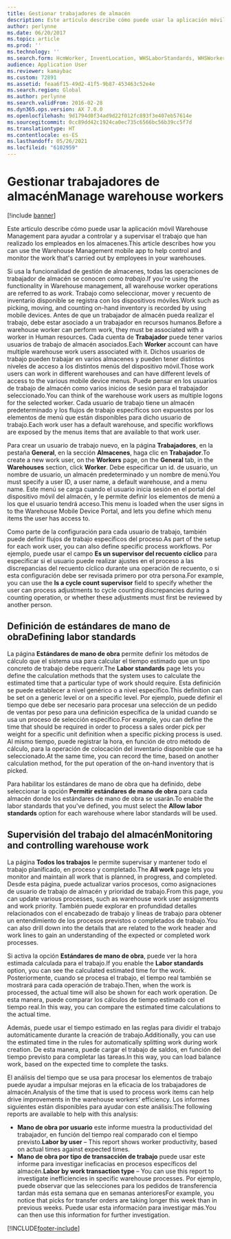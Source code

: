 ```yaml
---
title: Gestionar trabajadores de almacén
description: Este artículo describe cómo puede usar la aplicación móvil Warehouse Management para ayudar a controlar y a supervisar el trabajo que han realizado los empleados en los almacenes.
author: perlynne
ms.date: 06/20/2017
ms.topic: article
ms.prod: ''
ms.technology: ''
ms.search.form: HcmWorker, InventLocation, WHSLaborStandards, WHSWorker, WHSWorkTable, WHSWorkTableListPage, WHSResetUserPassword
audience: Application User
ms.reviewer: kamaybac
ms.custom: 72891
ms.assetid: feaa6f15-49d2-41f5-9b87-453463c52e4e
ms.search.region: Global
ms.author: perlynne
ms.search.validFrom: 2016-02-28
ms.dyn365.ops.version: AX 7.0.0
ms.openlocfilehash: 9d1794d0f34ad9d22f012fc893f3e407eb57614e
ms.sourcegitcommit: 0cc89dd42c1924ca0ec735c6566bc56b39cc5f7d
ms.translationtype: HT
ms.contentlocale: es-ES
ms.lasthandoff: 05/26/2021
ms.locfileid: "6102959"
---
```

# <a name="manage-warehouse-workers"></a><span data-ttu-id="43792-103">Gestionar trabajadores de almacén</span><span class="sxs-lookup"><span data-stu-id="43792-103">Manage warehouse workers</span></span>

[!include [banner](../includes/banner.md)]

<span data-ttu-id="43792-104">Este artículo describe cómo puede usar la aplicación móvil Warehouse Management para ayudar a controlar y a supervisar el trabajo que han realizado los empleados en los almacenes.</span><span class="sxs-lookup"><span data-stu-id="43792-104">This article describes how you can use the Warehouse Management mobile app to help control and monitor the work that's carried out by employees in your warehouses.</span></span>

<span data-ttu-id="43792-105">Si usa la funcionalidad de gestión de almacenes, todas las operaciones de trabajador de almacén se conocen como *trabajo*.</span><span class="sxs-lookup"><span data-stu-id="43792-105">If you're using the functionality in Warehouse management, all warehouse worker operations are referred to as *work*.</span></span> <span data-ttu-id="43792-106">Trabajo como seleccionar, mover y recuento de inventario disponible se registra con los dispositivos móviles.</span><span class="sxs-lookup"><span data-stu-id="43792-106">Work such as picking, moving, and counting on-hand inventory is recorded by using mobile devices.</span></span> <span data-ttu-id="43792-107">Antes de que un trabajador de almacén pueda realizar el trabajo, debe estar asociado a un trabajador en recursos humanos.</span><span class="sxs-lookup"><span data-stu-id="43792-107">Before a warehouse worker can perform work, they must be associated with a worker in Human resources.</span></span> <span data-ttu-id="43792-108">Cada cuenta de **Trabajador** puede tener varios usuarios de trabajo de almacén asociados.</span><span class="sxs-lookup"><span data-stu-id="43792-108">Each **Worker** account can have multiple warehouse work users associated with it.</span></span> <span data-ttu-id="43792-109">Dichos usuarios de trabajo pueden trabajar en varios almacenes y pueden tener distintos niveles de acceso a los distintos menús del dispositivo móvil.</span><span class="sxs-lookup"><span data-stu-id="43792-109">Those work users can work in different warehouses and can have different levels of access to the various mobile device menus.</span></span> <span data-ttu-id="43792-110">Puede pensar en los usuarios de trabajo de almacén como varios inicios de sesión para el trabajador seleccionado.</span><span class="sxs-lookup"><span data-stu-id="43792-110">You can think of the warehouse work users as multiple logons for the selected worker.</span></span> <span data-ttu-id="43792-111">Cada usuario de trabajo tiene un almacén predeterminado y los flujos de trabajo específicos son expuestos por los elementos de menú que están disponibles para dicho usuario de trabajo.</span><span class="sxs-lookup"><span data-stu-id="43792-111">Each work user has a default warehouse, and specific workflows are exposed by the menus items that are available to that work user.</span></span> 

<span data-ttu-id="43792-112">Para crear un usuario de trabajo nuevo, en la página **Trabajadores**, en la pestaña **General**, en la sección **Almacenes**, haga clic en **Trabajador**.</span><span class="sxs-lookup"><span data-stu-id="43792-112">To create a new work user, on the **Workers** page, on the **General** tab, in the **Warehouses** section, click **Worker**.</span></span> <span data-ttu-id="43792-113">Debe especificar un id. de usuario, un nombre de usuario, un almacén predeterminado y un nombre de menú.</span><span class="sxs-lookup"><span data-stu-id="43792-113">You must specify a user ID, a user name, a default warehouse, and a menu name.</span></span> <span data-ttu-id="43792-114">Este menú se carga cuando el usuario inicia sesión en el portal del dispositivo móvil del almacén, y le permite definir los elementos de menú a los que el usuario tendrá acceso.</span><span class="sxs-lookup"><span data-stu-id="43792-114">This menu is loaded when the user signs in to the Warehouse Mobile Device Portal, and lets you define which menu items the user has access to.</span></span> 

<span data-ttu-id="43792-115">Como parte de la configuración para cada usuario de trabajo, también puede definir flujos de trabajo específicos del proceso.</span><span class="sxs-lookup"><span data-stu-id="43792-115">As part of the setup for each work user, you can also define specific process workflows.</span></span> <span data-ttu-id="43792-116">Por ejemplo, puede usar el campo **Es un supervisor del recuento cíclico** para especificar si el usuario puede realizar ajustes en el proceso a las discrepancias del recuento cíclico durante una operación de recuento, o si esta configuración debe ser revisada primero por otra persona.</span><span class="sxs-lookup"><span data-stu-id="43792-116">For example, you can use the **Is a cycle count supervisor** field to specify whether the user can process adjustments to cycle counting discrepancies during a counting operation, or whether these adjustments must first be reviewed by another person.</span></span>

## <a name="defining-labor-standards"></a><span data-ttu-id="43792-117">Definición de estándares de mano de obra</span><span class="sxs-lookup"><span data-stu-id="43792-117">Defining labor standards</span></span>
<span data-ttu-id="43792-118">La página **Estándares de mano de obra** permite definir los métodos de cálculo que el sistema usa para calcular el tiempo estimado que un tipo concreto de trabajo debe requerir.</span><span class="sxs-lookup"><span data-stu-id="43792-118">The **Labor standards** page lets you define the calculation methods that the system uses to calculate the estimated time that a particular type of work should require.</span></span> <span data-ttu-id="43792-119">Esta definición se puede establecer a nivel genérico o a nivel específico.</span><span class="sxs-lookup"><span data-stu-id="43792-119">This definition can be set on a generic level or on a specific level.</span></span> <span data-ttu-id="43792-120">Por ejemplo, puede definir el tiempo que debe ser necesario para procesar una selección de un pedido de ventas por peso para una definición específica de la unidad cuando se usa un proceso de selección específico.</span><span class="sxs-lookup"><span data-stu-id="43792-120">For example, you can define the time that should be required in order to process a sales order pick per weight for a specific unit definition when a specific picking process is used.</span></span> <span data-ttu-id="43792-121">Al mismo tiempo, puede registrar la hora, en función de otro método de cálculo, para la operación de colocación del inventario disponible que se ha seleccionado.</span><span class="sxs-lookup"><span data-stu-id="43792-121">At the same time, you can record the time, based on another calculation method, for the put operation of the on-hand inventory that is picked.</span></span> 

<span data-ttu-id="43792-122">Para habilitar los estándares de mano de obra que ha definido, debe seleccionar la opción **Permitir estándares de mano de obra** para cada almacén donde los estándares de mano de obra se usarán.</span><span class="sxs-lookup"><span data-stu-id="43792-122">To enable the labor standards that you've defined, you must select the **Allow labor standards** option for each warehouse where labor standards will be used.</span></span>

## <a name="monitoring-and-controlling-warehouse-work"></a><span data-ttu-id="43792-123">Supervisión del trabajo del almacén</span><span class="sxs-lookup"><span data-stu-id="43792-123">Monitoring and controlling warehouse work</span></span>
<span data-ttu-id="43792-124">La página **Todos los trabajos** le permite supervisar y mantener todo el trabajo planificado, en proceso y completado.</span><span class="sxs-lookup"><span data-stu-id="43792-124">The **All work** page lets you monitor and maintain all work that is planned, in progress, and completed.</span></span> <span data-ttu-id="43792-125">Desde esta página, puede actualizar varios procesos, como asignaciones de usuario de trabajo de almacén y prioridad de trabajo.</span><span class="sxs-lookup"><span data-stu-id="43792-125">From this page, you can update various processes, such as warehouse work user assignments and work priority.</span></span> <span data-ttu-id="43792-126">También puede explorar en profundidad detalles relacionados con el encabezado de trabajo y líneas de trabajo para obtener un entendimiento de los procesos previstos o completados de trabajo.</span><span class="sxs-lookup"><span data-stu-id="43792-126">You can also drill down into the details that are related to the work header and work lines to gain an understanding of the expected or completed work processes.</span></span> 

<span data-ttu-id="43792-127">Si activa la opción **Estándares de mano de obra**, puede ver la hora estimada calculada para el trabajo.</span><span class="sxs-lookup"><span data-stu-id="43792-127">If you enable the **Labor standards** option, you can see the calculated estimated time for the work.</span></span> <span data-ttu-id="43792-128">Posteriormente, cuando se procesa el trabajo, el tiempo real también se mostrará para cada operación de trabajo.</span><span class="sxs-lookup"><span data-stu-id="43792-128">Then, when the work is processed, the actual time will also be shown for each work operation.</span></span> <span data-ttu-id="43792-129">De esta manera, puede comparar los cálculos de tiempo estimado con el tiempo real.</span><span class="sxs-lookup"><span data-stu-id="43792-129">In this way, you can compare the estimated time calculations to the actual time.</span></span> 

<span data-ttu-id="43792-130">Además, puede usar el tiempo estimado en las reglas para dividir el trabajo automáticamente durante la creación de trabajo.</span><span class="sxs-lookup"><span data-stu-id="43792-130">Additionally, you can use the estimated time in the rules for automatically splitting work during work creation.</span></span> <span data-ttu-id="43792-131">De esta manera, puede cargar el trabajo de saldos, en función del tiempo previsto para completar las tareas.</span><span class="sxs-lookup"><span data-stu-id="43792-131">In this way, you can load balance work, based on the expected time to complete the tasks.</span></span> 

<span data-ttu-id="43792-132">El análisis del tiempo que se usa para procesar los elementos de trabajo puede ayudar a impulsar mejoras en la eficacia de los trabajadores de almacén.</span><span class="sxs-lookup"><span data-stu-id="43792-132">Analysis of the time that is used to process work items can help drive improvements in the warehouse workers’ efficiency.</span></span> <span data-ttu-id="43792-133">Los informes siguientes están disponibles para ayudar con este análisis:</span><span class="sxs-lookup"><span data-stu-id="43792-133">The following reports are available to help with this analysis:</span></span>

-   <span data-ttu-id="43792-134">**Mano de obra por usuario** este informe muestra la productividad del trabajador, en función del tiempo real comparado con el tiempo previsto.</span><span class="sxs-lookup"><span data-stu-id="43792-134">**Labor by user** – This report shows worker productivity, based on actual times against expected times.</span></span>
-   <span data-ttu-id="43792-135">**Mano de obra por tipo de transacción de trabajo** puede usar este informe para investigar ineficacias en procesos específicos del almacén.</span><span class="sxs-lookup"><span data-stu-id="43792-135">**Labor by work transaction type** – You can use this report to investigate inefficiencies in specific warehouse processes.</span></span> <span data-ttu-id="43792-136">Por ejemplo, puede observar que las selecciones para los pedidos de transferencia tardan más esta semana que en semanas anteriores</span><span class="sxs-lookup"><span data-stu-id="43792-136">For example, you notice that picks for transfer orders are taking longer this week than in previous weeks.</span></span> <span data-ttu-id="43792-137">Puede usar esta información para investigar más.</span><span class="sxs-lookup"><span data-stu-id="43792-137">You can then use this information for further investigation.</span></span>






[!INCLUDE[footer-include](../../includes/footer-banner.md)]